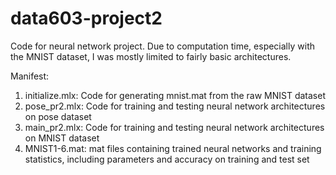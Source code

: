 # data603-project2
Code for neural network project. Due to computation time, especially with the MNIST dataset, I was mostly limited to fairly basic architectures.

Manifest:
1) initialize.mlx: Code for generating mnist.mat from the raw MNIST dataset
2) pose_pr2.mlx: Code for training and testing neural network architectures on pose dataset
3) main_pr2.mlx: Code for training and testing neural network architectures on MNIST dataset
4) MNIST1-6.mat: mat files containing trained neural networks and training statistics, including parameters and accuracy on training and test set

